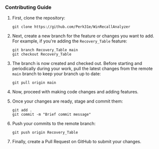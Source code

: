 ### Contributing Guide

1. First, clone the repository:

   ```
   git clone https://github.com/Perk31e/WinRecallAnalyzer
   ```

2. Next, create a new branch for the feature or changes you want to add. For example, if you're adding the `Recovery_Table` feature:

   ```
   git branch Recovery_Table main
   git checkout Recovery_Table
   ```

3. The branch is now created and checked out. Before starting and periodically during your work, pull the latest changes from the remote `main` branch to keep your branch up to date:

   ```
   git pull origin main
   ```

4. Now, proceed with making code changes and adding features.

5. Once your changes are ready, stage and commit them:

   ```
   git add .
   git commit -m "Brief commit message"
   ```

6. Push your commits to the remote branch:

   ```
   git push origin Recovery_Table
   ```

7. Finally, create a Pull Request on GitHub to submit your changes.
